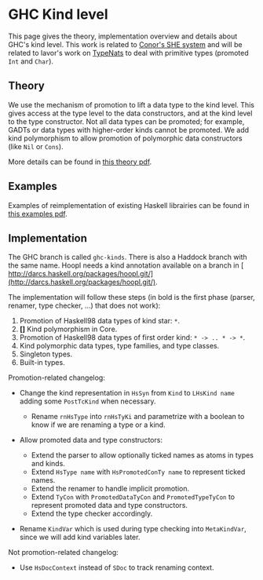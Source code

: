 # GHC Kind level


This page gives the theory, implementation overview and details about GHC's kind level.  This work is related to [ Conor's SHE system](http://personal.cis.strath.ac.uk/~conor/pub/she/) and will be related to Iavor's work on [TypeNats](type-nats) to deal with primitive types (promoted `Int` and `Char`).

## Theory


We use the mechanism of promotion to lift a data type to the kind level.  This gives access at the type level to the data constructors, and at the kind level to the type constructor.  Not all data types can be promoted; for example, GADTs or data types with higher-order kinds cannot be promoted.  We add kind polymorphism to allow promotion of polymorphic data constructors (like `Nil` or `Cons`).


More details can be found in [ this theory pdf](http://gallium.inria.fr/~jcretin/ghc/theory.pdf).

## Examples


Examples of reimplementation of existing Haskell librairies can be found in [ this examples pdf](http://gallium.inria.fr/~jcretin/ghc/examples.pdf).

## Implementation


The GHC branch is called `ghc-kinds`.  There is also a Haddock branch with the same name.  Hoopl needs a kind annotation available on a branch in [ http://darcs.haskell.org/packages/hoopl.git/](http://darcs.haskell.org/packages/hoopl.git/).


The implementation will follow these steps (in bold is the first phase (parser, renamer, type checker, ...) that does not work):

1. Promotion of Haskell98 data types of kind star: `*`.
1. **\[\]** Kind polymorphism in Core.
1. Promotion of Haskell98 data types of first order kind: `* -> .. * -> *`.
1. Kind polymorphic data types, type families, and type classes.
1. Singleton types.
1. Built-in types.


Promotion-related changelog:

- Change the kind representation in `HsSyn` from `Kind` to `LHsKind name` adding some `PostTcKind` when necessary.

  - Rename `rnHsType` into `rnHsTyKi` and parametrize with a boolean to know if we are renaming a type or a kind.
- Allow promoted data and type constructors:

  - Extend the parser to allow optionally ticked names as atoms in types and kinds.
  - Extend `HsType name` with `HsPromotedConTy name` to represent ticked names.
  - Extend the renamer to handle implicit promotion.
  - Extend `TyCon` with `PromotedDataTyCon` and `PromotedTypeTyCon` to represent promoted data and type constructors.
  - Extend the type checker accordingly.
- Rename `KindVar` which is used during type checking into `MetaKindVar`, since we will add kind variables later.


Not promotion-related changelog:

- Use `HsDocContext` instead of `SDoc` to track renaming context.
